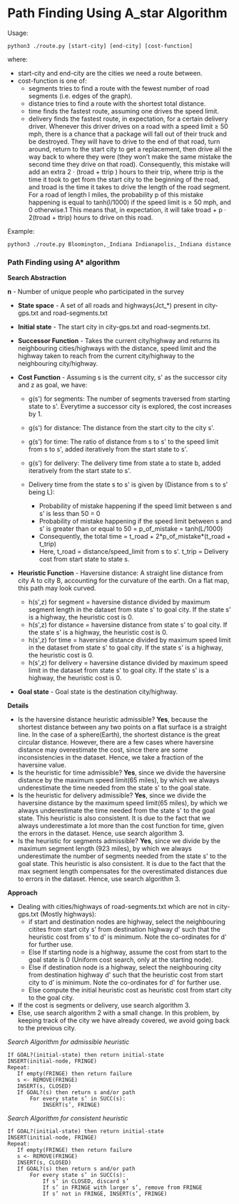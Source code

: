 # Path Finding Using A_star Algorithm

Usage:
```{bash}
python3 ./route.py [start-city] [end-city] [cost-function]
```

where:

- start-city and end-city are the cities we need a route between.
- cost-function is one of:
    + segments tries to find a route with the fewest number of road segments (i.e. edges of the graph).
    + distance tries to find a route with the shortest total distance.
    + time finds the fastest route, assuming one drives the speed limit.
    + delivery finds the fastest route, in expectation, for a certain delivery driver. Whenever this driver drives on a road with a speed limit ≥ 50 mph, there is a chance that a package will fall out of their truck and be destroyed. They will have to drive to the end of that road, turn around, return to the start city to get a replacement, then drive all the way back to where they were (they won’t make the same mistake the second time they drive on that road).
Consequently, this mistake will add an extra 2 · (troad + ttrip ) hours to their trip, where ttrip is the time it took to get from the start city to the beginning of the road, and troad is the time it takes to drive the length of the road segment.
For a road of length l miles, the probability p of this mistake happening is equal to tanh(l/1000)
if the speed limit is ≥ 50 mph, and 0 otherwise.1 This means that, in expectation, it will take troad + p · 2(troad + ttrip) hours to drive on this road.

Example:

```{bash}
python3 ./route.py Bloomington,_Indiana Indianapolis,_Indiana distance
```

### Path Finding using A* algorithm
**Search Abstraction**

**n** - Number of unique people who participated in the survey

- **State space** - A set of all roads and highways(Jct_\*) present in city-gps.txt and road-segments.txt

- **Initial state** - The start city in city-gps.txt and road-segments.txt.

- **Successor Function** - Takes the current city/highway and returns its neighbouring cities/highways with the distance, speed limit and the highway taken to reach from the current city/highway to the neighbouring city/highway.

- **Cost Function** - 
    Assuming s is the current city, s' as the successor city and z as goal, we have:

    + g(s') for segments: The number of segments traversed from starting state to s'. Everytime a successor city is explored, the cost increases by 1.
    + g(s') for distance: The distance from the start city to the city s'.
    + g(s') for time: The ratio of distance from s to s' to the speed limit from s to s', added iteratively from the start state to s'.
    + g(s') for delivery: The delivery time from state a to state b, added iteratively from the start state to s'.

    + Delivery time from the state s to s' is given by (Distance from s to s' being L):
        + Probability of mistake happening if the speed limit between s and s' is less than 50 = 0
        + Probability of mistake happening if the speed limit between s and s' is greater than or equal to 50 = p_of_mistake = tanh(L/1000)
        + Consequently, the total time = t_road + 2\*p_of_mistake\*(t_road + t_trip)
        + Here, t_road = distance/speed_limit from s to s'.
        t_trip = Delivery cost from start state to state s.

- **Heuristic Function** - Haversine distance: A straight line distance from city A to city B, accounting for the curvature of the earth. On a flat map, this path may look curved.
    + h(s',z) for segment = haversine distance divided by maximum segment length in the dataset from state s' to goal city. If the state s' is a highway, the heuristic cost is 0.
    + h(s',z) for distance = haversine distance from state s' to goal city. If the state s' is a highway, the heuristic cost is 0.
    + h(s',z) for time = haversine distance divided by maximum speed limit in the dataset from state s' to goal city. If the state s' is a highway, the heuristic cost is 0.
    + h(s',z) for delivery = haversine distance divided by maximum speed limit in the dataset from state s' to goal city. If the state s' is a highway, the heuristic cost is 0.

- **Goal state** - Goal state is the destination city/highway.

**Details**

- Is the haversine distance heuristic admissible? **Yes**, because the shortest distance between any two points on a flat surface is a straight line. In the case of a sphere(Earth), the shortest distance is the great circular distance. However, there are a few cases where haversine distance may overestimate the cost, since there are some inconsistencies in the dataset. Hence, we take a fraction of the haversine value.
- Is the heuristic for time admissible? **Yes**, since we divide the haversine distance by the maximum speed limit(65 miles), by which we always underestimate the time needed from the state s' to the goal state.
- Is the heuristic for delivery admissible? **Yes**, since we divide the haversine distance by the maximum speed limit(65 miles), by which we always underestimate the time needed from the state s' to the goal state. This heuristic is also consistent. It is due to the fact that we always underestimate a lot more than the cost function for time, given the errors in the dataset. Hence, use search algorithm 3.
- Is the heuristic for segments admissible? **Yes**, since we divide by the maximum segment length (923 miles), by which we always underestimate the number of segments needed from the state s' to the goal state. This heuristic is also consistent. It is due to the fact that the max segment length compensates for the overestimated distances due to errors in the dataset. Hence, use search algorithm 3.


**Approach**
- Dealing with cities/highways of road-segments.txt which are not in city-gps.txt (Mostly highways):
    + if start and destination nodes are highway, select the neighbouring citites from start city s' from destination highway d' such that the heuristic cost from s' to d' is minimum. Note the co-ordinates for d' for further use.
    - Else If starting node is a highway, assume the cost from start to the goal state is 0 (Uniform cost search, only at the starting node).
    - Else if destination node is a highway, select the neighbouring city from destination highway d' such that the heuristic cost from start city to d' is minimum. Note the co-ordinates for d' for further use.
    - Else compute the initial heuristic cost as heuristic cost from start city to the goal city.
- If the cost is segments or delivery, use search algorithm 3.
- Else, use search algorithm 2 with a small change. In this problem, by keeping track of the city we have already covered, we avoid going back to the previous city.

*Search Algorithm for admissible heuristic*
 ```
 If GOAL?(initial-state) then return initial-state
 INSERT(initial-node, FRINGE)
 Repeat:
    If empty(FRINGE) then return failure
    s <- REMOVE(FRINGE)
    INSERT(s, CLOSED)
    If GOAL?(s) then return s and/or path
        For every state s’ in SUCC(s):
            INSERT(s’, FRINGE)
 ```

*Search Algorithm for consistent heuristic*
 ```
 If GOAL?(initial-state) then return initial-state
 INSERT(initial-node, FRINGE)
 Repeat:
    If empty(FRINGE) then return failure
    s <- REMOVE(FRINGE)
    INSERT(s, CLOSED)
    If GOAL?(s) then return s and/or path
        For every state s’ in SUCC(s):
            If s’ in CLOSED, discard s’
            If s’ in FRINGE with larger s’, remove from FRINGE
            If s’ not in FRINGE, INSERT(s’, FRINGE)
 ```